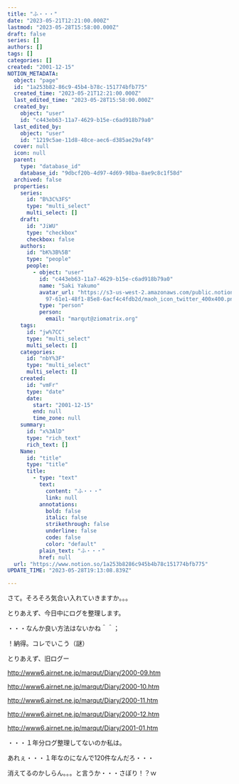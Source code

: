 ```yaml
---
title: "ふ・・・"
date: "2023-05-21T12:21:00.000Z"
lastmod: "2023-05-28T15:58:00.000Z"
draft: false
series: []
authors: []
tags: []
categories: []
created: "2001-12-15"
NOTION_METADATA:
  object: "page"
  id: "1a253b82-86c9-45b4-b78c-151774bfb775"
  created_time: "2023-05-21T12:21:00.000Z"
  last_edited_time: "2023-05-28T15:58:00.000Z"
  created_by:
    object: "user"
    id: "c443eb63-11a7-4629-b15e-c6ad918b79a0"
  last_edited_by:
    object: "user"
    id: "1219c5ae-11d8-48ce-aec6-d385ae29af49"
  cover: null
  icon: null
  parent:
    type: "database_id"
    database_id: "9dbcf20b-4d97-4d69-98ba-8ae9c8c1f58d"
  archived: false
  properties:
    series:
      id: "B%3C%3FS"
      type: "multi_select"
      multi_select: []
    draft:
      id: "JiWU"
      type: "checkbox"
      checkbox: false
    authors:
      id: "bK%3B%5B"
      type: "people"
      people:
        - object: "user"
          id: "c443eb63-11a7-4629-b15e-c6ad918b79a0"
          name: "Saki Yakumo"
          avatar_url: "https://s3-us-west-2.amazonaws.com/public.notion-static.com/3ad1c4\
            97-61e1-48f1-85e8-6acf4c4fdb2d/maoh_icon_twitter_400x400.png"
          type: "person"
          person:
            email: "marqut@ziomatrix.org"
    tags:
      id: "jw%7CC"
      type: "multi_select"
      multi_select: []
    categories:
      id: "nbY%3F"
      type: "multi_select"
      multi_select: []
    created:
      id: "vmFr"
      type: "date"
      date:
        start: "2001-12-15"
        end: null
        time_zone: null
    summary:
      id: "x%3AlD"
      type: "rich_text"
      rich_text: []
    Name:
      id: "title"
      type: "title"
      title:
        - type: "text"
          text:
            content: "ふ・・・"
            link: null
          annotations:
            bold: false
            italic: false
            strikethrough: false
            underline: false
            code: false
            color: "default"
          plain_text: "ふ・・・"
          href: null
  url: "https://www.notion.so/1a253b8286c945b4b78c151774bfb775"
UPDATE_TIME: "2023-05-28T19:13:08.839Z"

---
```

<link rel="stylesheet" href="https://cdn.jsdelivr.net/npm/katex@0.16.2/dist/katex.min.css" integrity="sha384-bYdxxUwYipFNohQlHt0bjN/LCpueqWz13HufFEV1SUatKs1cm4L6fFgCi1jT643X" crossorigin="anonymous">


さて。そろそろ気合い入れていきますか。。。


とりあえず、今日中にログを整理します。


・・・なんか良い方法はないかね＾＾；


！納得。コレでいこう（謎）


とりあえず、旧ログー


http://www6.airnet.ne.jp/marqut/Diary/2000-09.htm


http://www6.airnet.ne.jp/marqut/Diary/2000-10.htm


http://www6.airnet.ne.jp/marqut/Diary/2000-11.htm


http://www6.airnet.ne.jp/marqut/Diary/2000-12.htm


http://www6.airnet.ne.jp/marqut/Diary/2001-01.htm


・・・１年分ログ整理してないのか私は。


あれぇ・・・１年なのになんで120件なんだろ・・・


消えてるのかしらん。。。と言うか・・・さぼり！？ｗ

